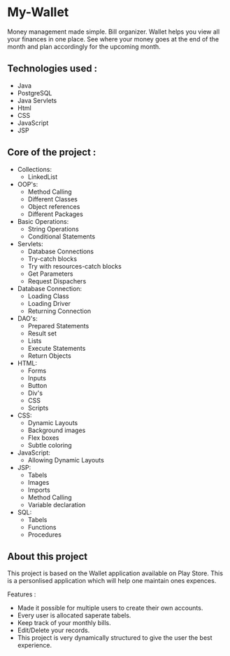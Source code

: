 # My-Wallet
Money management made simple. Bill organizer. Wallet helps you view all your finances in one place. See where your money goes at the end of the month and plan accordingly for the upcoming month.


<h2>Technologies used : </h2>

<ul>
  <li>Java</li>
  <li>PostgreSQL</li>
  <li>Java Servlets</li>
  <li>Html</li>
  <li>CSS</li>
  <li>JavaScript</li>
  <li>JSP</li>
</ul>

<h2>Core of the project : </h2>

<ul>
  
  <li>Collections:
    <ul>
      <li>LinkedList</li>
    </ul>
  </li>

  <li>OOP's:
    <ul>
      <li>Method Calling</li>
      <li>Different Classes</li>
      <li>Object references</li>
      <li>Different Packages</li>
    </ul>
  </li>
  
  <li>Basic Operations:
    <ul>
      <li>String Operations</li>
      <li>Conditional Statements</li>
    </ul>
  </li>

  <li>Servlets:
    <ul>
      <li>Database Connections</li>
      <li>Try-catch blocks</li>
      <li>Try with resources-catch blocks</li>
      <li>Get Parameters</li>
      <li>Request Dispachers</li>
    </ul>
  </li>

  <li>Database Connection:
    <ul>
      <li>Loading Class</li>
      <li>Loading Driver</li>
      <li>Returning Connection</li>
    </ul>
  </li>

  <li>DAO's:
    <ul>
      <li>Prepared Statements</li>
      <li>Result set</li>
      <li>Lists</li>
      <li>Execute Statements</li>
      <li>Return Objects</li>
    </ul>
  </li>

  <li>HTML:
    <ul>
      <li>Forms</li>
      <li>Inputs</li>
      <li>Button</li>
      <li>Div's</li>
      <li>CSS</li>
      <li>Scripts</li>
    </ul>
  </li>

  <li>CSS:
    <ul>
      <li>Dynamic Layouts</li>
      <li>Background images</li>
      <li>Flex boxes</li>
      <li>Subtle coloring</li>
    </ul>
  </li>

  <li>JavaScript:
    <ul>
      <li>Allowing Dynamic Layouts</li>
    </ul>
  </li>

  <li>JSP:
    <ul>
      <li>Tabels</li>
      <li>Images</li>
      <li>Imports</li>
      <li>Method Calling</li>
      <li>Variable declaration</li>
    </ul>
  </li>

  <li>SQL:
    <ul>
      <li>Tabels</li>
      <li>Functions</li>
      <li>Procedures</li>
    </ul>
  </li>
  
</ul>

<h2>About this project</h2>
<p>This project is based on the Wallet application available on Play Store. This is a personlised application which will help one maintain ones expences.</p>
<p>Features :</p>
    <ul>
      <li>Made it possible for multiple users to create their own accounts.</li> 
      <li>Every user is allocated saperate tabels.</li>
      <li>Keep track of your monthly bills.</li>
      <li>Edit/Delete your records.</li>
      <li>This project is very dynamically structured to give the user the best experience.</li>
    </ul>
